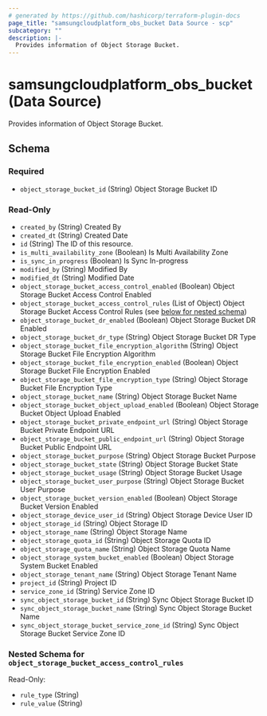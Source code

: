 ```yaml
---
# generated by https://github.com/hashicorp/terraform-plugin-docs
page_title: "samsungcloudplatform_obs_bucket Data Source - scp"
subcategory: ""
description: |-
  Provides information of Object Storage Bucket.
---
```


# samsungcloudplatform_obs_bucket (Data Source)

Provides information of Object Storage Bucket.



<!-- schema generated by tfplugindocs -->
## Schema

### Required

- `object_storage_bucket_id` (String) Object Storage Bucket ID

### Read-Only

- `created_by` (String) Created By
- `created_dt` (String) Created Date
- `id` (String) The ID of this resource.
- `is_multi_availability_zone` (Boolean) Is Multi Availability Zone
- `is_sync_in_progress` (Boolean) Is Sync In-progress
- `modified_by` (String) Modified By
- `modified_dt` (String) Modified Date
- `object_storage_bucket_access_control_enabled` (Boolean) Object Storage Bucket Access Control Enabled
- `object_storage_bucket_access_control_rules` (List of Object) Object Storage Bucket Access Control Rules (see [below for nested schema](#nestedatt--object_storage_bucket_access_control_rules))
- `object_storage_bucket_dr_enabled` (Boolean) Object Storage Bucket DR Enabled
- `object_storage_bucket_dr_type` (String) Object Storage Bucket DR Type
- `object_storage_bucket_file_encryption_algorithm` (String) Object Storage Bucket File Encryption Algorithm
- `object_storage_bucket_file_encryption_enabled` (Boolean) Object Storage Bucket File Encryption Enabled
- `object_storage_bucket_file_encryption_type` (String) Object Storage Bucket File Encryption Type
- `object_storage_bucket_name` (String) Object Storage Bucket Name
- `object_storage_bucket_object_upload_enabled` (Boolean) Object Storage Bucket Object Upload Enabled
- `object_storage_bucket_private_endpoint_url` (String) Object Storage Bucket Private Endpoint URL
- `object_storage_bucket_public_endpoint_url` (String) Object Storage Bucket Public Endpoint URL
- `object_storage_bucket_purpose` (String) Object Storage Bucket Purpose
- `object_storage_bucket_state` (String) Object Storage Bucket State
- `object_storage_bucket_usage` (String) Object Storage Bucket Usage
- `object_storage_bucket_user_purpose` (String) Object Storage Bucket User Purpose
- `object_storage_bucket_version_enabled` (Boolean) Object Storage Bucket Version Enabled
- `object_storage_device_user_id` (String) Object Storage Device User ID
- `object_storage_id` (String) Object Storage ID
- `object_storage_name` (String) Object Storage Name
- `object_storage_quota_id` (String) Object Storage Quota ID
- `object_storage_quota_name` (String) Object Storage Quota Name
- `object_storage_system_bucket_enabled` (Boolean) Object Storage System Bucket Enabled
- `object_storage_tenant_name` (String) Object Storage Tenant Name
- `project_id` (String) Project ID
- `service_zone_id` (String) Service Zone ID
- `sync_object_storage_bucket_id` (String) Sync Object Storage Bucket ID
- `sync_object_storage_bucket_name` (String) Sync Object Storage Bucket Name
- `sync_object_storage_bucket_service_zone_id` (String) Sync Object Storage Bucket Service Zone ID

<a id="nestedatt--object_storage_bucket_access_control_rules"></a>
### Nested Schema for `object_storage_bucket_access_control_rules`

Read-Only:

- `rule_type` (String)
- `rule_value` (String)


